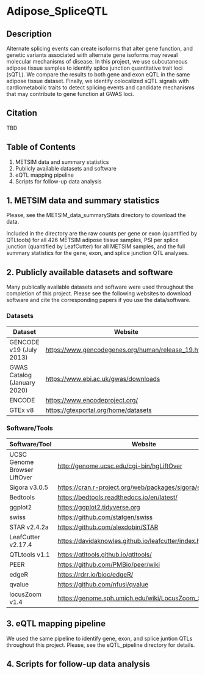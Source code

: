 # Adipose_SpliceQTL

## Description
Alternate splicing events can create isoforms that alter gene function, and genetic variants associated with alternate gene isoforms may reveal molecular mechanisms of disease. In this project, we use subcutaneous adipose tissue samples to identify splice junction quantitative trait loci (sQTL). We compare the results to both gene and exon eQTL in the same adipose tissue dataset. Finally, we identify colocalized sQTL signals with cardiometabolic traits to detect splicing events and candidate mechanisms that may contribute to gene function at GWAS loci. 

## Citation
TBD

## Table of Contents
1. METSIM data and summary statistics
2. Publicly available datasets and software
3. eQTL mapping pipeline
4. Scripts for follow-up data analysis

## 1. METSIM data and summary statistics
Please, see the METSIM_data_summaryStats directory to download the data.  
  
Included in the directory are the raw counts per gene or exon (quantified by QTLtools) for all 426 METSIM adipose tissue samples, PSI per splice junction (quantified by LeafCutter) for all METSIM samples, and the full summary statistics for the gene, exon, and splice junction QTL analyses.   


## 2. Publicly available datasets and software
Many publically available datasets and software were used throughout the completion of this project. Please see the following websites to download software and cite the corresponding papers if you use the data/software. 

### Datasets
Dataset | Website
--------|-------
GENCODE v19 (July 2013)| https://www.gencodegenes.org/human/release_19.html
GWAS Catalog (January 2020) | https://www.ebi.ac.uk/gwas/downloads
ENCODE | https://www.encodeproject.org/
GTEx v8 | https://gtexportal.org/home/datasets

### Software/Tools
Software/Tool | Website
--------------|--------
UCSC Genome Browser LiftOver | http://genome.ucsc.edu/cgi-bin/hgLiftOver
Sigora v3.0.5 | https://cran.r-project.org/web/packages/sigora/sigora.pdf
Bedtools | https://bedtools.readthedocs.io/en/latest/
ggplot2 | https://ggplot2.tidyverse.org
swiss | https://github.com/statgen/swiss
STAR v2.4.2a | https://github.com/alexdobin/STAR
LeafCutter v2.17.4 | https://davidaknowles.github.io/leafcutter/index.html
QTLtools v1.1 | https://qtltools.github.io/qtltools/
PEER | https://github.com/PMBio/peer/wiki
edgeR | https://rdrr.io/bioc/edgeR/
qvalue | https://github.com/nfusi/qvalue
locusZoom v1.4 | https://genome.sph.umich.edu/wiki/LocusZoom_Standalone

## 3. eQTL mapping pipeline
We used the same pipeline to identify gene, exon, and splice juntion QTLs throughout this project. Please, see the eQTL_pipeline directory for details.

## 4. Scripts for follow-up data analysis

